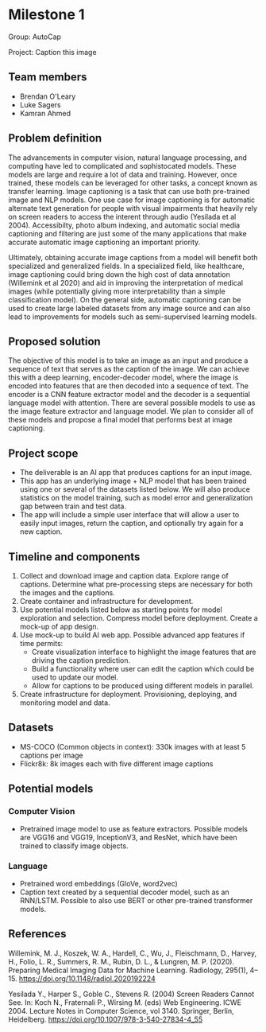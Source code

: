 # Milestone 1
Group: AutoCap

Project: Caption this image

## Team members
- Brendan O'Leary
- Luke Sagers
- Kamran Ahmed

## Problem definition
The advancements in computer vision, natural language processing, and computing have led to complicated and sophistocated models. These models are large and require a lot of data and training. However, once trained, these models can be leveraged for other tasks, a concept known as transfer learning. Image captioning is a task that can use both pre-trained image and NLP models. One use case for image captioning is for automatic alternate text generation for people with visual impairments that heavily rely on screen readers to access the interent through audio (Yesilada et al 2004). Accessibilty, photo album indexing, and automatic social media captioning and filtering are just some of the many applications that make accurate automatic image captioning an important priority. 

Ultimately, obtaining accurate image captions from a model will benefit both specialized and generalized fields. In a specialized field, like healthcare, image captioning could bring down the high cost of data annotation (Willemink et al 2020) and aid in improving the interpretation of medical images (while potentially giving more interpretability than a simple classification model). On the general side, automatic captioning can be used to create large labeled datasets from any image source and can also lead to improvements for models such as semi-supervised learning models. 

## Proposed solution
The objective of this model is to take an image as an input and produce a sequence of text that serves as the caption of the image. We can achieve this with a deep learning, encoder-decoder model, where the image is encoded into features that are then decoded into a sequence of text. The encoder is a CNN feature extractor model and the decoder is a sequential language model with attention. There are several possible models to use as the image feature extractor and language model. We plan to consider all of these models and propose a final model that performs best at image captioning. 

## Project scope
- The deliverable is an AI app that produces captions for an input image. 
- This app has an underlying image + NLP model that has been trained using one or several of the datasets listed below. We will also produce statistics on the model training, such as model error and generalization gap between train and test data.
- The app will include a simple user interface that will allow a user to easily input images, return the caption, and optionally try again for a new caption. 

## Timeline and components
1. Collect and download image and caption data. Explore range of captions. Determine what pre-processing steps are necessary for both the images and the captions.
2. Create container and infrastructure for development.
2. Use potential models listed below as starting points for model exploration and selection. Compress model before deployment. Create a mock-up of app design.
3. Use mock-up to build AI web app. Possible advanced app features if time permits:
    - Create visualization interface to highlight the image features that are driving the caption prediction.
    - Build a functionality where user can edit the caption which could be used to update our model.
    - Allow for captions to be produced using different models in parallel.
4. Create infrastructure for deployment. Provisioning, deploying, and monitoring model and data.

## Datasets
- MS-COCO (Common objects in context): 330k images with at least 5 captions per image
- Flickr8k: 8k images each with five different image captions

## Potential models
### Computer Vision
- Pretrained image model to use as feature extractors. Possible models are VGG16 and VGG19, InceptionV3, and ResNet, which have been trained to classify image objects.
### Language
 - Pretrained word embeddings (GloVe, word2vec)
 - Caption text created by a sequential decoder model, such as an RNN/LSTM. Possible to also use BERT or other pre-trained transformer models.

## References
Willemink, M. J., Koszek, W. A., Hardell, C., Wu, J., Fleischmann, D., Harvey, H., Folio, L. R., Summers, R. M., Rubin, D. L., & Lungren, M. P. (2020). Preparing Medical Imaging Data for Machine Learning. Radiology, 295(1), 4–15. https://doi.org/10.1148/radiol.2020192224

Yesilada Y., Harper S., Goble C., Stevens R. (2004) Screen Readers Cannot See. In: Koch N., Fraternali P., Wirsing M. (eds) Web Engineering. ICWE 2004. Lecture Notes in Computer Science, vol 3140. Springer, Berlin, Heidelberg. https://doi.org/10.1007/978-3-540-27834-4_55
